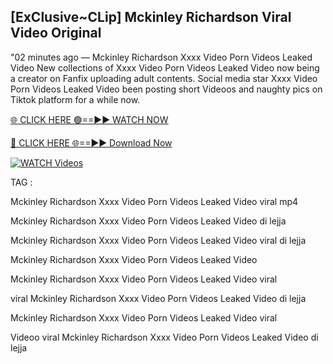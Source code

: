 ## [ExClusive~CLip] Mckinley Richardson Viral Video Original


"02 minutes ago —  Mckinley Richardson Xxxx Video Porn Videos Leaked Video New collections of   Xxxx Video Porn Videos Leaked Video now being a creator on Fanfix uploading adult contents. Social media star   Xxxx Video Porn Videos Leaked Video been posting short Videoos and naughty pics on Tiktok platform for a while now.


[🌐 CLICK HERE 🟢==►► WATCH NOW](https://wtach.club/leakvideo/)

[🔴 CLICK HERE 🌐==►► Download Now](https://wtach.club/leakvideo/)

[![WATCH Videos](https://i.imgur.com/dJHk4Zq.gif)](https://wtach.club/leakvideo/)


TAG :

Mckinley Richardson Xxxx Video Porn Videos Leaked Video viral mp4

Mckinley Richardson Xxxx Video Porn Videos Leaked Video di lejja

Mckinley Richardson Xxxx Video Porn Videos Leaked Video viral di lejja

Mckinley Richardson Xxxx Video Porn Videos Leaked Video

Mckinley Richardson Xxxx Video Porn Videos Leaked Video viral

viral Mckinley Richardson Xxxx Video Porn Videos Leaked Video di lejja

Mckinley Richardson Xxxx Video Porn Videos Leaked Video viral

Videoo viral Mckinley Richardson Xxxx Video Porn Videos Leaked Video di lejja
